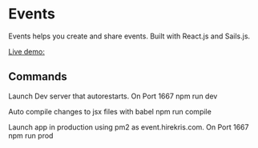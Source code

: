 # Events

Events helps you create and share events. Built with React.js and Sails.js.

[Live demo:](http://events.hirekris.com)

## Commands

Launch Dev server that autorestarts. On Port 1667
	npm run dev

Auto compile changes to jsx files with babel
	npm run compile

Launch app in production using pm2 as event.hirekris.com. On Port 1667
	npm run prod

 
